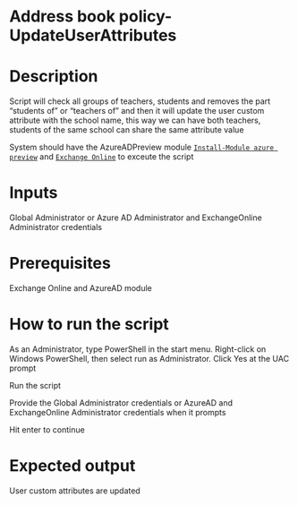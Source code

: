 # Address book policy-UpdateUserAttributes

# Description
Script will check all groups of teachers, students and removes the part “students of” or “teachers of” and then it will update the user custom attribute with the school name, this way we can have both teachers, students of the same school can share the same attribute value

System should have the AzureADPreview module [`Install-Module azure preview`](https://docs.microsoft.com/en-us/powershell/azure/active-directory/install-adv2?view=azureadps-2.0-preview#installing-the-azure-ad-module) and [`Exchange Online`](https://docs.microsoft.com/en-us/powershell/module/exchange/connect-exchangeonline?view=exchange-ps) to exceute the script

# Inputs
Global Administrator or Azure AD Administrator and ExchangeOnline Administrator credentials

# Prerequisites
Exchange Online and AzureAD module

# How to run the script
As an Administrator, type PowerShell in the start menu. Right-click on Windows PowerShell, then select run as Administrator. Click Yes at the UAC prompt

Run the script 

Provide the Global Administrator credentials or AzureAD and ExchangeOnline Administrator credentials when it prompts

Hit enter to continue

# Expected output
User custom attributes are updated
